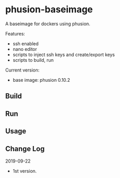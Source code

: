 # phusion-baseimage
A baseimage for dockers using phusion.

Features:
* ssh enabled
* nano editor
* scripts to inject ssh keys and create/export keys
* scripts to build, run

Current version: 
* base image: phusion 0.10.2

## Build

## Run

## Usage

## Change Log
2019-09-22
- 1st version.